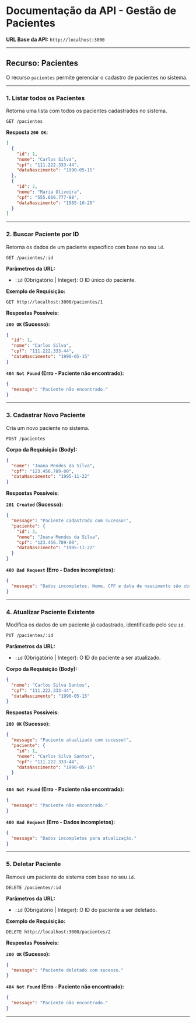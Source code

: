 # Documentação da API - Gestão de Pacientes

**URL Base da API:** `http://localhost:3000`

---

## Recurso: Pacientes

O recurso `pacientes` permite gerenciar o cadastro de pacientes no sistema.

---

### 1. Listar todos os Pacientes

Retorna uma lista com todos os pacientes cadastrados no sistema.

```http
GET /pacientes
```

**Resposta `200 OK`:**
```json
[
  {
    "id": 1,
    "nome": "Carlos Silva",
    "cpf": "111.222.333-44",
    "dataNascimento": "1990-05-15"
  },
  {
    "id": 2,
    "nome": "Maria Oliveira",
    "cpf": "555.666.777-88",
    "dataNascimento": "1985-10-20"
  }
]
```

---

### 2. Buscar Paciente por ID

Retorna os dados de um paciente específico com base no seu `id`.

```http
GET /pacientes/:id
```

**Parâmetros da URL:**
- `:id` (Obrigatório | Integer): O ID único do paciente.

**Exemplo de Requisição:**
```http
GET http://localhost:3000/pacientes/1
```

**Respostas Possíveis:**

**`200 OK` (Sucesso):**
```json
{
  "id": 1,
  "nome": "Carlos Silva",
  "cpf": "111.222.333-44",
  "dataNascimento": "1990-05-15"
}
```

**`404 Not Found` (Erro - Paciente não encontrado):**
```json
{
  "message": "Paciente não encontrado."
}
```

---

### 3. Cadastrar Novo Paciente

Cria um novo paciente no sistema.

```http
POST /pacientes
```

**Corpo da Requisição (Body):**
```json
{
  "nome": "Joana Mendes da Silva",
  "cpf": "123.456.789-00",
  "dataNascimento": "1995-11-22"
}
```

**Respostas Possíveis:**

**`201 Created` (Sucesso):**
```json
{
  "message": "Paciente cadastrado com sucesso!",
  "paciente": {
    "id": 3,
    "nome": "Joana Mendes da Silva",
    "cpf": "123.456.789-00",
    "dataNascimento": "1995-11-22"
  }
}
```

**`400 Bad Request` (Erro - Dados incompletos):**
```json
{
  "message": "Dados incompletos. Nome, CPF e data de nascimento são obrigatórios."
}
```

---

### 4. Atualizar Paciente Existente

Modifica os dados de um paciente já cadastrado, identificado pelo seu `id`.

```http
PUT /pacientes/:id
```

**Parâmetros da URL:**
- `:id` (Obrigatório | Integer): O ID do paciente a ser atualizado.

**Corpo da Requisição (Body):**
```json
{
  "nome": "Carlos Silva Santos",
  "cpf": "111.222.333-44",
  "dataNascimento": "1990-05-15"
}
```

**Respostas Possíveis:**

**`200 OK` (Sucesso):**
```json
{
  "message": "Paciente atualizado com sucesso!",
  "paciente": {
    "id": 1,
    "nome": "Carlos Silva Santos",
    "cpf": "111.222.333-44",
    "dataNascimento": "1990-05-15"
  }
}
```

**`404 Not Found` (Erro - Paciente não encontrado):**
```json
{
  "message": "Paciente não encontrado."
}
```

**`400 Bad Request` (Erro - Dados incompletos):**
```json
{
  "message": "Dados incompletos para atualização."
}
```

---

### 5. Deletar Paciente

Remove um paciente do sistema com base no seu `id`.

```http
DELETE /pacientes/:id
```

**Parâmetros da URL:**
- `:id` (Obrigatório | Integer): O ID do paciente a ser deletado.

**Exemplo de Requisição:**
```http
DELETE http://localhost:3000/pacientes/2
```

**Respostas Possíveis:**

**`200 OK` (Sucesso):**
```json
{
  "message": "Paciente deletado com sucesso."
}
```

**`404 Not Found` (Erro - Paciente não encontrado):**
```json
{
  "message": "Paciente não encontrado."
}
```
---